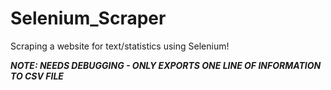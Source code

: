 # Selenium_Scraper
Scraping a website for text/statistics using Selenium!

***NOTE: NEEDS DEBUGGING - ONLY EXPORTS ONE LINE OF INFORMATION TO CSV FILE***
